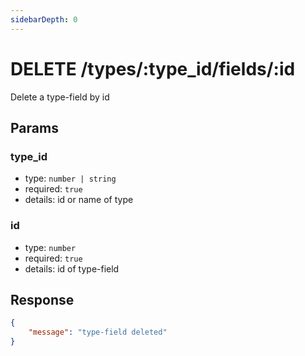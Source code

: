 ```yaml
---
sidebarDepth: 0
---
```


# DELETE /types/:type_id/fields/:id

Delete a type-field by id

## Params

### type_id

-   type: `number | string`
-   required: `true`
-   details: id or name of type

### id

-   type: `number`
-   required: `true`
-   details: id of type-field

## Response

```json
{
    "message": "type-field deleted"
}
```
